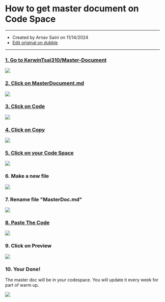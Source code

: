 How to get master document on Code Space
========================================

* * *

*   Created by Arnav Saini on 11/14/2024
*   [Edit original on dubble](https://dubble.so/guides/how-to-get-master-document-on-code-space-s32vz8vvolc5hwptr2zt)

* * *

### [1\. Go to KerwinTsai310/Master-Document](https://github.com/KerwinTsai310/Master-Document)

![](https://dubble-prod-01.s3.amazonaws.com/assets/87cb5c99-1343-4913-85fd-6e41a1e092c8.png?0)

### [2\. Click on MasterDocument.md](https://github.com/KerwinTsai310/Master-Document)

![](https://d3q7ie80jbiqey.cloudfront.net/media/image/zoom/7b8422ac-c850-4379-9662-86ae75d36d06/2.5/10.51724137931/33.870967741935?0)

### [3\. Click on Code](https://github.com/KerwinTsai310/Master-Document/blob/main/MasterDocument.md)

![](https://d3q7ie80jbiqey.cloudfront.net/media/image/zoom/fc9f9aae-cfba-44c9-9cc4-40ffbbdb5a9f/2.5/0/0?0)

### [4\. Click on Copy](https://github.com/KerwinTsai310/Master-Document/blob/main/MasterDocument.md?plain=1)

![](https://d3q7ie80jbiqey.cloudfront.net/media/image/zoom/5f2acac5-093e-4fc5-8054-6f89fc658d61/2.5/97.56502016129/0.056908255761961?0)

### [5\. Click on your Code Space](https://github.com/codespaces)

![](https://d3q7ie80jbiqey.cloudfront.net/media/image/zoom/65d02014-8e26-4052-914b-e2af41c62af1/2.5/24.340604143493/98.723268300903?0)

### 6\. Make a new file

![](https://d3q7ie80jbiqey.cloudfront.net/media/image/zoom/93e09cda-31e4-4c03-8c23-3d7da4564ac7/2.5/0/0?0)

### 7\. Rename file "MasterDoc.md"

![](https://d3q7ie80jbiqey.cloudfront.net/media/image/zoom/9e71db6e-e5df-4479-95bc-1f86391f397b/2.5/0/0?0)

### [8\. Paste The Code](https://organic-succotash-4j7577g65wxwcx7v.github.dev/)

![](https://d3q7ie80jbiqey.cloudfront.net/media/image/zoom/cf6825c1-1d11-4158-86ff-528fae8c4c20/2.5/39.460998331479/0?0)

### 9\. Click on Preview

![](https://d3q7ie80jbiqey.cloudfront.net/media/image/zoom/3b693131-20b4-4369-a368-aa5eb4109436/2.5/100/0?0)

### 10\. Your Done!

The master doc will be in your codespace. You will update it every week for part of warm up.

![](https://d3q7ie80jbiqey.cloudfront.net/media/image/zoom/94141c36-3199-4ee4-9481-7641efb86f42/1.5/69.796118951613/9.7367315691774?0)

